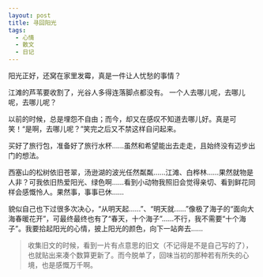 ```yaml
---
layout: post
title: 寻回阳光
tags:
  - 心情
  - 散文
  - 日记
---
```

阳光正好，还窝在家里发霉，真是一件让人忧愁的事情？

江滩的芦苇要收割了，光谷人多得连落脚点都没有。 一个人去哪儿呢，去哪儿呢，去哪儿呢？

以前的时候，总是埋怨不自由；而今，却又在感叹不知道去哪儿好。真是可笑！“是啊，去哪儿呢？”笑完之后又不禁这样自问起来。

买好了旅行包，准备好了旅行水杯…...虽然和希望能出去走走，且始终没有迈步出门的想法。

西塞山的松树依旧苍翠，汤逊湖的波光任然粼粼…...江滩、白桦林……果然就物是人非？可我依旧热爱阳光、绿色啊……看到小动物我照旧会觉得亲切、看到鲜花同样会感慨怜人。果然事，事事已休……

貌似自己也下过很多次决心，“从明天起……”、“明天就……”像极了海子的“面向大海春暖花开”，可最终最终也有了“春天，十个海子”…...不行，我不需要“十个海子”。我要拾起阳光的心情，披上阳光的颜色，向下一站奔去......

> 收集旧文的时候，看到一片有点意思的旧文（不记得是不是自己写的了），也就贴出来凑个数算更新了。而今脱单了，回味当初的那种若有所失的心境，也是感慨万千啊。

